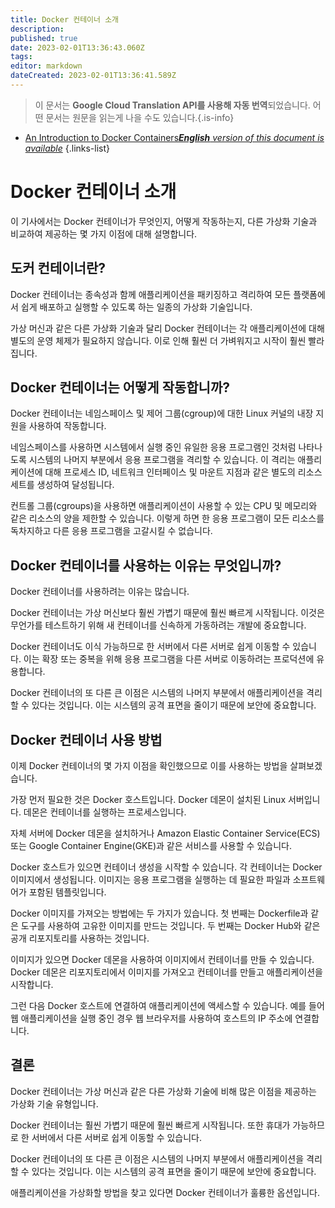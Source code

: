 ```yaml
---
title: Docker 컨테이너 소개
description: 
published: true
date: 2023-02-01T13:36:43.060Z
tags: 
editor: markdown
dateCreated: 2023-02-01T13:36:41.589Z
---
```


> 이 문서는 **Google Cloud Translation API를 사용해 자동 번역**되었습니다.
어떤 문서는 원문을 읽는게 나을 수도 있습니다.{.is-info}

- [An Introduction to Docker Containers***English** version of this document is available*](/en/Knowledge-base/Docker/an-introduction-to-docker-containers)
{.links-list}



# Docker 컨테이너 소개

이 기사에서는 Docker 컨테이너가 무엇인지, 어떻게 작동하는지, 다른 가상화 기술과 비교하여 제공하는 몇 가지 이점에 대해 설명합니다.

## 도커 컨테이너란?

Docker 컨테이너는 종속성과 함께 애플리케이션을 패키징하고 격리하여 모든 플랫폼에서 쉽게 배포하고 실행할 수 있도록 하는 일종의 가상화 기술입니다.

가상 머신과 같은 다른 가상화 기술과 달리 Docker 컨테이너는 각 애플리케이션에 대해 별도의 운영 체제가 필요하지 않습니다. 이로 인해 훨씬 더 가벼워지고 시작이 훨씬 빨라집니다.

## Docker 컨테이너는 어떻게 작동합니까?

Docker 컨테이너는 네임스페이스 및 제어 그룹(cgroup)에 대한 Linux 커널의 내장 지원을 사용하여 작동합니다.

네임스페이스를 사용하면 시스템에서 실행 중인 유일한 응용 프로그램인 것처럼 나타나도록 시스템의 나머지 부분에서 응용 프로그램을 격리할 수 있습니다. 이 격리는 애플리케이션에 대해 프로세스 ID, 네트워크 인터페이스 및 마운트 지점과 같은 별도의 리소스 세트를 생성하여 달성됩니다.

컨트롤 그룹(cgroups)을 사용하면 애플리케이션이 사용할 수 있는 CPU 및 메모리와 같은 리소스의 양을 제한할 수 있습니다. 이렇게 하면 한 응용 프로그램이 모든 리소스를 독차지하고 다른 응용 프로그램을 고갈시킬 수 없습니다.

## Docker 컨테이너를 사용하는 이유는 무엇입니까?

Docker 컨테이너를 사용하려는 이유는 많습니다.

Docker 컨테이너는 가상 머신보다 훨씬 가볍기 때문에 훨씬 빠르게 시작됩니다. 이것은 무언가를 테스트하기 위해 새 컨테이너를 신속하게 가동하려는 개발에 중요합니다.

Docker 컨테이너도 이식 가능하므로 한 서버에서 다른 서버로 쉽게 이동할 수 있습니다. 이는 확장 또는 중복을 위해 응용 프로그램을 다른 서버로 이동하려는 프로덕션에 유용합니다.

Docker 컨테이너의 또 다른 큰 이점은 시스템의 나머지 부분에서 애플리케이션을 격리할 수 있다는 것입니다. 이는 시스템의 공격 표면을 줄이기 때문에 보안에 중요합니다.

## Docker 컨테이너 사용 방법

이제 Docker 컨테이너의 몇 가지 이점을 확인했으므로 이를 사용하는 방법을 살펴보겠습니다.

가장 먼저 필요한 것은 Docker 호스트입니다. Docker 데몬이 설치된 Linux 서버입니다. 데몬은 컨테이너를 실행하는 프로세스입니다.

자체 서버에 Docker 데몬을 설치하거나 Amazon Elastic Container Service(ECS) 또는 Google Container Engine(GKE)과 같은 서비스를 사용할 수 있습니다.

Docker 호스트가 있으면 컨테이너 생성을 시작할 수 있습니다. 각 컨테이너는 Docker 이미지에서 생성됩니다. 이미지는 응용 프로그램을 실행하는 데 필요한 파일과 소프트웨어가 포함된 템플릿입니다.

Docker 이미지를 가져오는 방법에는 두 가지가 있습니다. 첫 번째는 Dockerfile과 같은 도구를 사용하여 고유한 이미지를 만드는 것입니다. 두 번째는 Docker Hub와 같은 공개 리포지토리를 사용하는 것입니다.

이미지가 있으면 Docker 데몬을 사용하여 이미지에서 컨테이너를 만들 수 있습니다. Docker 데몬은 리포지토리에서 이미지를 가져오고 컨테이너를 만들고 애플리케이션을 시작합니다.

그런 다음 Docker 호스트에 연결하여 애플리케이션에 액세스할 수 있습니다. 예를 들어 웹 애플리케이션을 실행 중인 경우 웹 브라우저를 사용하여 호스트의 IP 주소에 연결합니다.

## 결론

Docker 컨테이너는 가상 머신과 같은 다른 가상화 기술에 비해 많은 이점을 제공하는 가상화 기술 유형입니다.

Docker 컨테이너는 훨씬 가볍기 때문에 훨씬 빠르게 시작됩니다. 또한 휴대가 가능하므로 한 서버에서 다른 서버로 쉽게 이동할 수 있습니다.

Docker 컨테이너의 또 다른 큰 이점은 시스템의 나머지 부분에서 애플리케이션을 격리할 수 있다는 것입니다. 이는 시스템의 공격 표면을 줄이기 때문에 보안에 중요합니다.

애플리케이션을 가상화할 방법을 찾고 있다면 Docker 컨테이너가 훌륭한 옵션입니다.